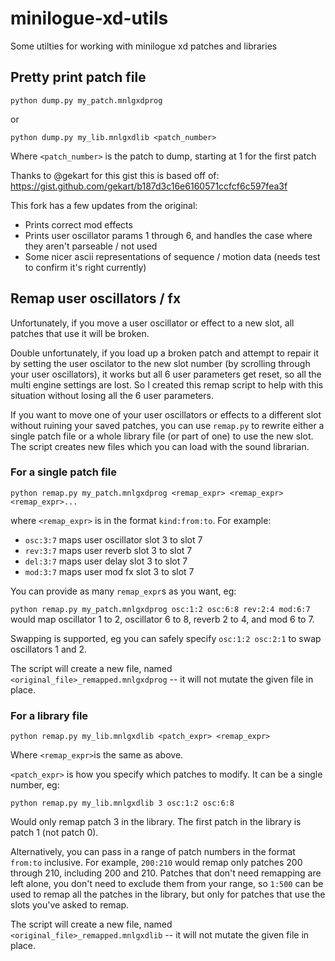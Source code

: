 # minilogue-xd-utils

Some utilties for working with minilogue xd patches and libraries

## Pretty print patch file
`python dump.py my_patch.mnlgxdprog`

or

`python dump.py my_lib.mnlgxdlib <patch_number>`

Where `<patch_number>` is the patch to dump, starting at 1 for the first patch

Thanks to @gekart for this gist this is based off of: 
https://gist.github.com/gekart/b187d3c16e6160571ccfcf6c597fea3f

This fork has a few updates from the original:
* Prints correct mod effects
* Prints user oscillator params 1 through 6, and handles the case where they aren't parseable / not used
* Some nicer ascii representations of sequence / motion data (needs test to confirm it's right currently)

## Remap user oscillators / fx
Unfortunately, if you move a user oscillator or effect to a new slot, all patches that use it will be broken.

Double unfortunately, if you load up a broken patch and attempt to repair it by setting the user oscilator to
the new slot number (by scrolling through your user oscillators), it works but all 6 user parameters get reset,
so all the multi engine settings are lost. So I created this remap script to help with this situation without 
losing all the 6 user parameters.

If you want to move one of your user oscillators or effects to a different slot without ruining your saved
patches, you can use `remap.py` to rewrite either a single patch file or a whole library file (or part of one)
to use the new slot. The script creates new files which you can load with the sound librarian.

### For a single patch file

`python remap.py my_patch.mnlgxdprog <remap_expr> <remap_expr> <remap_expr>...`

where `<remap_expr>` is in the format `kind:from:to`.
For example:

* `osc:3:7` maps user oscillator slot 3 to slot 7
* `rev:3:7` maps user reverb slot 3 to slot 7
* `del:3:7` maps user delay slot 3 to slot 7
* `mod:3:7` maps user mod fx slot 3 to slot 7

You can provide as many `remap_expr`s as you want, eg:

`python remap.py my_patch.mnlgxdprog osc:1:2 osc:6:8 rev:2:4 mod:6:7`
would map oscillator 1 to 2, oscillator 6 to 8, reverb 2 to 4, and mod 6 to 7.

Swapping is supported, eg you can safely specify `osc:1:2 osc:2:1` to swap oscillators 1 and 2.

The script will create a new file, named `<original_file>_remapped.mnlgxdprog` -- it will not mutate the given file in place.

### For a library file

`python remap.py my_lib.mnlgxdlib <patch_expr> <remap_expr>`

Where `<remap_expr>`is the same as above. 

`<patch_expr>` is how you specify which patches to modify. It can be a single number, eg:

`python remap.py my_lib.mnlgxdlib 3 osc:1:2 osc:6:8`

Would only remap patch 3 in the library. The first patch in the library is patch 1 (not patch 0).

Alternatively, you can pass in a range of patch numbers in the format `from:to` inclusive. For example, `200:210` would remap only patches 200 through 210, including 200 and 210. Patches that don't need remapping are left alone, you don't need to exclude them from your range, so `1:500` can be used to remap all the patches in the library, but only for patches that use the slots you've asked to remap.

The script will create a new file, named `<original_file>_remapped.mnlgxdlib` -- it will not mutate the given file in place.
